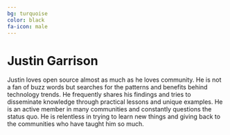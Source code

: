 ```yaml
---
bg: turquoise
color: black
fa-icon: male
---
```


# Justin Garrison

Justin loves open source almost as much as he loves community.
He is not a fan of buzz words but searches for the patterns and benefits behind technology trends.
He frequently shares his findings and tries to disseminate knowledge through practical lessons and unique examples.
He is an active member in many communities and constantly questions the status quo.
He is relentless in trying to learn new things and giving back to the communities who have taught him so much.

<a href="http://www.justingarrison.com/"><i class="fa fa-rss-square fa-3x" style="color:#f1f1f1" aria-hidden="true"></i></a> 
<a href="https://github.com/rothgar"><i class="fa fa-github-square fa-3x" style="color:#f1f1f1" aria-hidden="true"></i></a> 
<a href="https://twitter.com/rothgar"><i class="fa fa-twitter-square fa-3x" style="color:#f1f1f1" aria-hidden="true"></i></a>
